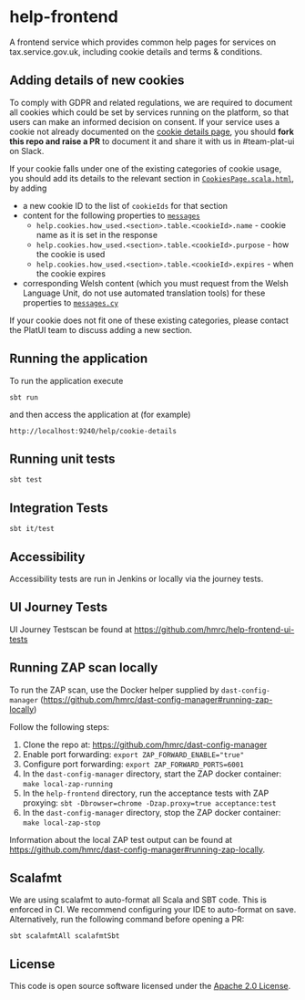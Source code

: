 help-frontend
=============

A frontend service which provides common help pages for services on tax.service.gov.uk,
including cookie details and terms & conditions.

## Adding details of new cookies
To comply with GDPR and related regulations, we are required to document all cookies which
could be set by services running on the platform, so that users can make an informed decision on consent.
If your service uses a cookie not already documented on the [cookie details page](https://www.tax.service.gov.uk/help/cookie-details),
you should **fork this repo and raise a PR** to document it and share it with us in #team-plat-ui on Slack.

If your cookie falls under one of the existing categories of cookie usage,
you should add its details to the relevant section in [`CookiesPage.scala.html`](app/uk/gov/hmrc/helpfrontend/views/CookiesPage.scala.html),
by adding
* a new cookie ID to the list of `cookieIds` for that section
* content for the following properties to [`messages`](conf/messages)
  * `help.cookies.how_used.<section>.table.<cookieId>.name` - cookie name as it is set in the response
  * `help.cookies.how_used.<section>.table.<cookieId>.purpose` - how the cookie is used
  * `help.cookies.how_used.<section>.table.<cookieId>.expires` - when the cookie expires
* corresponding Welsh content (which you must request from the Welsh Language Unit, do not use automated translation tools) for these properties to [`messages.cy`](conf/messages.cy)

If your cookie does not fit one of these existing categories, please contact the PlatUI team to discuss adding a new section.

## Running the application

To run the application execute
```
sbt run
```

and then access the application at (for example)
```
http://localhost:9240/help/cookie-details
```

## Running unit tests

```
sbt test
```

## Integration Tests

```
sbt it/test
```

## Accessibility

Accessibility tests are run in Jenkins or locally via the journey tests.

## UI Journey Tests

UI Journey Testscan be found at https://github.com/hmrc/help-frontend-ui-tests

## Running ZAP scan locally

To run the ZAP scan, use the Docker helper supplied by `dast-config-manager` (https://github.com/hmrc/dast-config-manager#running-zap-locally)

Follow the following steps:
1. Clone the repo at: https://github.com/hmrc/dast-config-manager
2. Enable port forwarding: `export ZAP_FORWARD_ENABLE="true"`
3. Configure port forwarding: `export ZAP_FORWARD_PORTS=6001`
4. In the `dast-config-manager` directory, start the ZAP docker container: `make local-zap-running`
5. In the `help-frontend` directory, run the acceptance tests with ZAP proxying: `sbt -Dbrowser=chrome -Dzap.proxy=true acceptance:test`
6. In the `dast-config-manager` directory, stop the ZAP docker container: `make local-zap-stop`

Information about the local ZAP test output can be found at https://github.com/hmrc/dast-config-manager#running-zap-locally.

## Scalafmt

We are using scalafmt to auto-format all Scala and SBT code. This is enforced in CI. We recommend
 configuring your IDE to auto-format on save. Alternatively, run the following command before opening a PR:
```
sbt scalafmtAll scalafmtSbt
```

## License ##

This code is open source software licensed under the [Apache 2.0 License]("http://www.apache.org/licenses/LICENSE-2.0.html").
